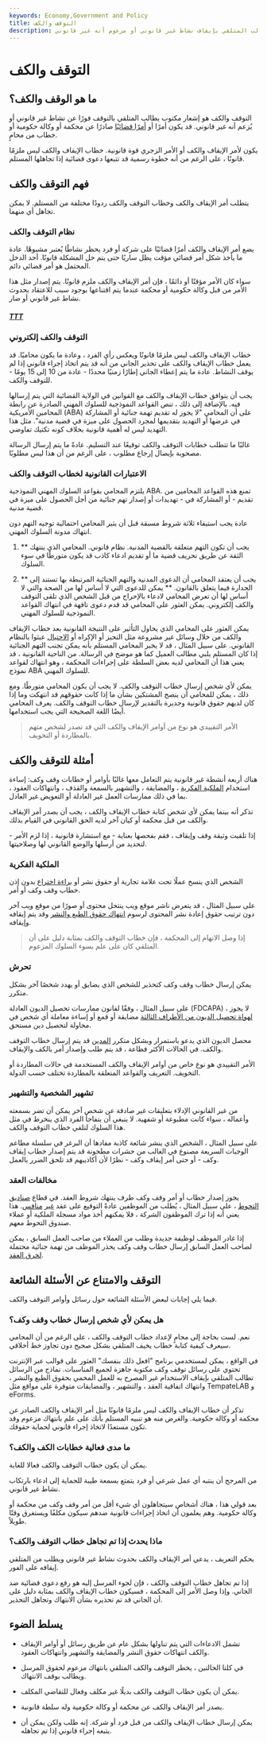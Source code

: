 ```yaml
---
keywords: Economy,Government and Policy
title: التوقف والكف
description: يعتبر التوقف والكف إما أمرًا قانونيًا أو خطابًا غير ملزم يطالب المتلقي بإيقاف نشاط غير قانوني أو مزعوم أنه غير قانوني.
---
```


# التوقف والكف
## ما هو الوقف والكف؟

التوقف والكف هو إشعار مكتوب يطالب المتلقي بالتوقف فورًا عن نشاط غير قانوني أو يُزعم أنه غير قانوني. قد يكون أمرًا أو [أمرًا قضائيًا](/injunction) صادرًا عن محكمة أو وكالة حكومية أو خطاب من محامٍ.

يكون لأمر الإيقاف والكف أو الأمر الزجري قوة قانونية. خطاب الإيقاف والكف ليس ملزمًا قانونًا ، على الرغم من أنه خطوة رسمية قد تتبعها دعوى قضائية إذا تجاهلها المستلم.

## فهم التوقف والكف

يتطلب أمر الإيقاف والكف وخطاب التوقف والكف ردودًا مختلفة من المستلم. لا يمكن تجاهل أي منهما.

### نظام التوقف والكف

يضع أمر الإيقاف والكف أمرًا قضائيًا على شركة أو فرد يحظر نشاطًا يُعتبر مشبوهًا. عادة ما يأخذ شكل أمر قضائي مؤقت يظل ساريًا حتى يتم حل المشكلة قانونًا. أحد الدخل المحتمل هو أمر قضائي دائم.

سواء كان الأمر مؤقتًا أو دائمًا ، فإن أمر الإيقاف والكف ملزم قانونًا. يتم إصدار مثل هذا الأمر من قبل وكالة حكومية أو محكمة عندما يتم اقتناعها بوجود سبب للاعتقاد بحدوث نشاط غير قانوني أو ضار.

<h5> <a href=""> TTT </a> </h5>

### التوقف والكف إلكتروني

خطاب الإيقاف والكف ليس ملزمًا قانونًا ويعكس رأي الفرد ، وعادة ما يكون محاميًا. قد يعمل خطاب الإيقاف والكف على تحذير الجاني من أنه قد يتم اتخاذ إجراء قانوني إذا لم يوقف النشاط. عادة ما يتم إعطاء الجاني إطارًا زمنيًا محددًا - عادة من 10 إلى 15 يومًا - للتوقف والكف.

يجب أن يتوافق خطاب الإيقاف والكف مع القوانين في الولاية القضائية التي يتم إرسالها فيه. بالإضافة إلى ذلك ، تنص القواعد النموذجية للسلوك المهني الصادرة عن رابطة المحامين الأمريكية (ABA) على أن المحامي "لا يجوز له تقديم تهمة جنائية أو المشاركة في عرضها أو التهديد بتقديمها لمجرد الحصول على ميزة في قضية مدنية". مثل هذا التهديد ليس له أهمية قانونية بخلاف كونه تكتيك تفاوضي.

غالبًا ما تتطلب خطابات التوقف والكف توقيعًا عند التسليم. عادةً ما يتم إرسال الرسالة مصحوبة بإيصال إرجاع مطلوب ، على الرغم من أن هذا ليس مطلوبًا.

### الاعتبارات القانونية لخطاب التوقف والكف

يلتزم المحامي بقواعد السلوك المهني النموذجية ABA. تمنع هذه القواعد المحامين من تقديم - أو المشاركة في - تهديدات أو إصدار تهم جنائية من أجل الحصول على ميزة في قضية مدنية.

عادة يجب استيفاء ثلاثة شروط مسبقة قبل أن يثير المحامي احتمالية توجيه التهم دون انتهاك مدونة السلوك المهني.

1. ** يجب أن تكون التهم متعلقة بالقضية المدنية. نظام قانوني. المحامي الذي ينتهك الثقة عن طريق تحريف قضية ما أو تقديم ادعاء كاذب قد يكون متورطًا في سوء السلوك.

1. ** يجب أن يعتقد المحامي أن الدعوى المدنية والتهم الجنائية المرتبطة بها تستند إلى الجدارة فيما يتعلق بالقانون. ** يمكن للدعوى التي لا أساس لها من الصحة والتي لا أساس لها أن تعرض المحامي لادعاء بالإحراج من قبل الشخص الذي تلقى التوقف والكف إلكتروني. يمكن العثور على المحامي قد قدم دعوى تافهة في انتهاك القواعد النموذجية للسلوك المهني.

يمكن العثور على المحامي الذي يحاول التأثير على النتيجة القانونية بعد خطاب الإيقاف والكف من خلال وسائل غير مشروعة مثل التحيز أو الإكراه أو [الاحتيال](/fraud) عبثوا بالنظام القانوني. على سبيل المثال ، قد لا يخبر المحامي المستلم بأنه يمكن تجنب التهم الجنائية إذا كان المستلم يلبي مطالب العميل كما هو موضح في الرسالة. من الناحية القانونية ، قد يعني هذا أن المحامي لديه بعض السلطة على إجراءات المحكمة ، وهو انتهاك لقواعد نموذج ABA للسلوك المهني.

يمكن لأي شخص إرسال خطاب التوقف والكف. لا يجب أن يكون المحامي متورطًا. ومع ذلك ، يمكن للمحامي أن ينصح المشتكين بشأن ما إذا كانت حقوقهم قد انتهكت وما إذا كان لديهم حقوق قانونية وجديرة بالتقدير لإرسال خطاب التوقف والكف. يعرف المحامي أيضًا اللغة الصحيحة التي يجب استخدامها.

> الأمر التقييدي هو نوع من أوامر الإيقاف والكف التي قد تصدر لشخص متهم بالمطاردة أو التخويف.

>

## أمثلة للتوقف والكف

هناك أربعة أنشطة غير قانونية يتم التعامل معها غالبًا بأوامر أو خطابات وقف وكف: إساءة استخدام [الملكية الفكرية](/intellectualproperty) ، والمضايقة ، والتشهير بالسمعة والقذف ، وانتهاكات العقود ، بما في ذلك ممارسات العمل غير العادلة أو التعويض غير العادل.

تذكر أنه بينما يمكن لأي شخص كتابة خطاب الإيقاف والكف ، يجب أن يصدر أمر الإيقاف والكف من قبل محكمة أو كيان آخر لديه الحق القانوني في القيام بذلك.

إذا تلقيت وثيقة وقف وإيقاف ، فقم بفحصها بعناية - مع استشارة قانونية ، إذا لزم الأمر - لتحديد من أرسلها والوضع القانوني لها وصلاحيتها.

### الملكية الفكرية

الشخص الذي ينسخ عملًا تحت علامة تجارية أو حقوق نشر أو [براءة اختراع](/patent) بدون إذن خطاب وقف وكف أو أمر.

على سبيل المثال ، قد يتعرض ناشر موقع ويب ينتحل محتوى أو صورًا من موقع ويب آخر دون ترتيب حقوق إعادة نشر المحتوى لرسوم [انتهاك حقوق الطبع والنشر](/copyright-infringement) وقد يتم إيقافه وإيقافه.

> إذا وصل الاتهام إلى المحكمة ، فإن خطاب التوقف والكف بمثابة دليل على أن المتلقي كان على علم بسوء السلوك المزعوم.

>

### تحرش

يمكن إرسال خطاب وقف وكف كتحذير للشخص الذي يضايق أو يهدد شخصًا آخر بشكل متكرر.

على سبيل المثال ، وفقًا لقانون ممارسات تحصيل الديون العادلة (FDCAPA) ، لا يجوز [لهواة تحصيل الديون من الأطراف الثالثة](/debt-collector) مضايقة أو قمع أو إساءة معاملة أي شخص في محاولة لتحصيل دين مستحق.

محصل الديون الذي يدعو باستمرار وبشكل متكرر [المدين](/debtor) قد يتم إرسال خطاب التوقف والكف. في الحالات الأكثر فظاعة ، قد يتم طلب وإصدار أمر بالكف والإيقاف.

الأمر التقييدي هو نوع خاص من أوامر الإيقاف والكف المستخدمة في حالات المطاردة أو التخويف. التعريف والقواعد المتعلقة بالمطاردة تختلف حسب الدولة.

### تشهير الشخصية والتشهير

من غير القانوني الإدلاء بتعليقات غير صادقة عن شخص آخر يمكن أن تضر بسمعته وأعماله ، سواء كانت مطبوعة أو شفهية. لا ينبغي أن يتفاجأ الفرد الذي ينخرط في مثل هذا السلوك لتلقي خطاب التوقف والكف.

على سبيل المثال ، الشخص الذي ينشر شائعة كاذبة مفادها أن البرغر في سلسلة مطاعم الوجبات السريعة مصنوع في الغالب من حشرات مطحونة قد يتم إصدار خطاب إيقاف وكف - أو حتى أمر إيقاف وكف - نظرًا لأن أكاذيبهم قد تلحق الضرر بالعمل.

### مخالفات العقد

يجوز إصدار خطاب أو أمر وقف وكف طرف ينتهك شروط العقد. في قطاع [صناديق التحوط](/hedgefund) ، على سبيل المثال ، يُطلب من الموظفين عادةً التوقيع على عقد [غير](/noncompete-agreement) [منافس](/noncompete-agreement). هذا يعني أنه إذا ترك الموظفون الشركة ، فلا يمكنهم أخذ مواد مسجلة الملكية أو عملاء صندوق التحوط معهم.

إذا غادر الموظف لوظيفة جديدة وطلب من العملاء من صاحب العمل السابق ، يمكن لصاحب العمل السابق إرسال خطاب وقف وكف يحذر الموظف من تهمة جنائية محتملة [لخرق العقد](/breach-of-contract).

## التوقف والامتناع عن الأسئلة الشائعة

فيما يلي إجابات لبعض الأسئلة الشائعة حول رسائل وأوامر التوقف والكف.

### هل يمكن لأي شخص إرسال خطاب وقف وكف؟

نعم. لست بحاجة إلى محامٍ لإعداد خطاب التوقف والكف ، على الرغم من أن المحامي سيعرف كيفية كتابة خطاب يخيف المتلقي بشكل صحيح دون تجاوز خط أخلاقي.

في الواقع ، يمكن لمستخدمي برنامج "افعل ذلك بنفسك" العثور على قوالب عبر الإنترنت تحتوي على رسائل توقف وكف مكتوبة جاهزة لجميع المناسبات. نماذج من الرسائل تطالب المتلقي بإيقاف الاستخدام غير المصرح به للعمل المحمي بحقوق الطبع والنشر ، وانتهاك اتفاقية العقد ، والتشهير ، والمضايقات متوفرة على مواقع مثل TempateLAB و eForms.

تذكر أن خطاب الإيقاف والكف ليس ملزمًا قانونًا مثل أمر الإيقاف والكف الصادر عن محكمة أو وكالة حكومية. والغرض منه هو تنبيه المستلم بأنك على علم بانتهاك مزعوم وقد تكون مستعدًا لاتخاذ إجراء قانوني لحماية حقوقك.

### ما مدى فعالية خطابات الكف والكف؟

يمكن أن يكون خطاب التوقف والكف فعالا للغاية.

من المرجح أن ينتبه أي عمل شرعي أو فرد يتمتع بسمعة طيبة للحماية إلى ادعاء بارتكاب نشاط غير قانوني.

بعد قولي هذا ، هناك أشخاص سيتجاهلون أي شيء أقل من أمر وقف وكف من محكمة أو وكالة حكومية. وهم يعلمون أن اتخاذ إجراءات قانونية ضدهم سيكون مكلفًا ويستغرق وقتًا طويلاً.

### ماذا يحدث إذا تم تجاهل خطاب التوقف والكف؟

بحكم التعريف ، يدعي أمر الإيقاف والكف بحدوث نشاط غير قانوني ويطلب من المتلقي إيقافه على الفور.

إذا تم تجاهل خطاب التوقف والكف ، فإن لجوء المرسل إليه هو رفع دعوى قضائية ضد الجاني. وإذا وصل الأمر إلى المحكمة ، فسيكون خطاب الإيقاف والكف بمثابة دليل على أن الجاني قد تم تحذيره بشأن الانتهاك وتجاهل التحذير.

## يسلط الضوء

- تشمل الادعاءات التي يتم تناولها بشكل عام عن طريق رسائل أو أوامر الإيقاف والكف انتهاكات حقوق النشر والمضايقة والتشهير وانتهاكات العقود.

- في كلتا الحالتين ، يخطر التوقف والكف المتلقي بانتهاك مزعوم لحقوق المرسل ويطالب بوقف الانتهاك.

- يمكن أن يكون خطاب التوقف والكف بديلًا غير مكلف وفعال للتقاضي المكلف.

- يصدر أمر الإيقاف والكف عن محكمة أو وكالة حكومية وله سلطة قانونية.

- يمكن إرسال خطاب الإيقاف والكف من قبل فرد أو شركة. إنه طلب ولكن يمكن أن يتبعه إجراء قانوني إذا تم تجاهله.

